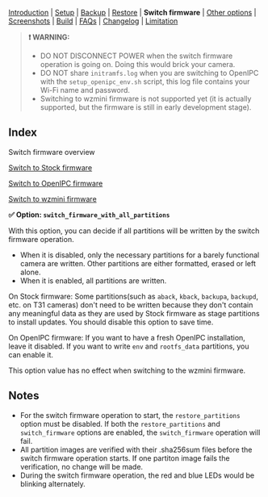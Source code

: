 
[Introduction](README.md) | [Setup](README_setup.md) | [Backup](README_backup.md) | [Restore](README_restore.md) | **Switch firmware** | [Other options](README_other_options.md) | [Screenshots](README_screenshots.md) | [Build](README_build.md) | [FAQs](README_FAQs.md) | [Changelog](Changelog.md) | [Limitation](Limitation.md)

> **❗ WARNING:**
> - DO NOT DISCONNECT POWER when the switch firmware operation is going on. Doing this would brick your camera.
> - DO NOT share `initramfs.log` when you are switching to OpenIPC with the `setup_openipc_env.sh` script, this log file contains your Wi-Fi name and password.
> - Switching to wzmini firmware is not supported yet (it is actually supported, but the firmware is still in early development stage).

## Index

Switch firmware overview

[Switch to Stock firmware](README_switch_firmware_stock.md)

[Switch to OpenIPC firmware](README_switch_firmware_openipc.md)

[Switch to wzmini firmware](README_switch_firmware_wzmini.md) 

**✅ Option: `switch_firmware_with_all_partitions`**

With this option, you can decide if all partitions will be written by the switch firmware operation.

- When it is disabled, only the necessary partitions for a barely functional camera are written. Other partitions are either formatted, erased or left alone. 
- When it is enabled, all partitions are written.

On Stock firmware: Some partitions(such as `aback`, `kback`, `backupa`, `backupd`, etc. on T31 cameras) don't need to be written because they don't contain any meaningful data as they are used by Stock firmware as stage partitions to install updates. You should disable this option to save time.

On OpenIPC firmware: If you want to have a fresh OpenIPC installation, leave it disabled. If you want to write `env` and `rootfs_data` partitions, you can enable it.

This option value has no effect when switching to the wzmini firmware.

## Notes

- For the switch firmware operation to start, the `restore_partitions` option must be disabled. If both the `restore_partitions` and `switch_firmware` options are enabled, the `switch_firmware` operation will fail.
- All partition images are verified with their .sha256sum files before the switch firmware operation starts. If one partiton image fails the verification, no change will be made.
- During the switch firmware operation, the red and blue LEDs would be blinking alternately.
